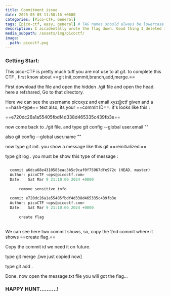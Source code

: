 ```yaml
---
title: Commitment issue
date: 2025-05-05 11:50:16 +0600
categories: [Pico-CTF, General]
tags: [pico-ctf, easy, general] # TAG names should always be lowercase
description: I accidentally wrote the flag down. Good thing I deleted it!
media_subpath: /assets/img/picoctf/
image:
  path: picoctf.png
---
```


### Getting Start:

This pico-CTF is pretty much tuff you are not use to at git.
to complete this CTF , first know about ==git init,commit,branch,add,merge.==

First download the file and open the hidden ./git file and open the head. here a refshared, Go to that directory.

Here we can see the username picoxyz and email xyz@ctf given  and a ==hash-type== text also, its your ==commit ID==. it's looks like this :

==e720dc26a1a55405fbdf4d338d465335c439fb3e==

now come back to ./git file. and type git config --global user.email "<email we have got>"

also git config --global user.name "<username we got we have got>"

now type git init. you show a message like this git ==reinitialized.==

type git log . you must be show this type of message :

```rust

  commit a6dca68e4310585eac3b5c9caf0f75967dfe972c (HEAD, master)
  Author: picoCTF <ops@picoctf.com>
  Date:   Sat Mar 9 21:10:06 2024 +0000
  
      remove sensitive info
  
  commit e720dc26a1a55405fbdf4d338d465335c439fb3e
  Author: picoCTF <ops@picoctf.com>
  Date:   Sat Mar 9 21:10:06 2024 +0000
  
      create flag
  
 ```

We can see here two commit shows, so, copy the 2nd commit where it shows ==create flag.==

Copy the commit id we need it on future.

type git merge <commit ID> .[we just copied now]

type git add . 

Done. now open the message.txt file you will got the flag...

### HAPPY HUNT..........!

